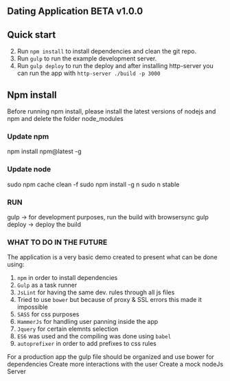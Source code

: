 ## Dating Application BETA v1.0.0

## Quick start

2. Run `npm install` to install dependencies and clean the git repo.<br />
3. Run `gulp` to run the example development server.
4. Run `gulp deploy` to run the deploy and after installing http-server you can run the app with `http-server ./build -p 3000`

## Npm install
Before running npm install, please install the latest versions of nodejs and npm and delete the folder node_modules

### Update npm ###
npm install npm@latest -g

### Update node ###
sudo npm cache clean -f
sudo npm install -g n
sudo n stable


### RUN ###
gulp -> for development purposes, run the build with browsersync
gulp deploy -> deploy the build


### WHAT TO DO IN THE FUTURE ###
The application is a very basic demo created to present what can be done using:
1. `npm` in order to install dependencies
2. `Gulp` as a task runner
3. `JsLint` for having the same dev. rules through all js files
4. Tried to use `bower` but because of proxy & SSL errors this made it impossible
5. `SASS` for css purposes
6. `HammerJs` for handling user panning inside the app
7. `Jquery` for certain elemnts selection
8. `ES6` was used and the compiling was done using `babel`
9. `autoprefixer` in order to add prefixes to css rules


For a production app the gulp file should be organized and use bower for dependencies
Create more interactions with the user
Create a mock nodeJs Server
 
